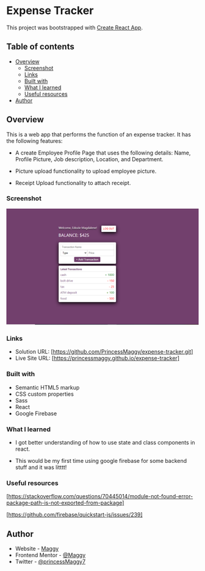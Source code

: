 # Expense Tracker

This project was bootstrapped with [Create React App](https://github.com/facebook/create-react-app).


## Table of contents

- [Overview](#overview)
  - [Screenshot](#screenshot)
  - [Links](#links)
  - [Built with](#built-with)
  - [What I learned](#what-i-learned)
  - [Useful resources](#useful-resources)
- [Author](#author)

## Overview
This is a web app that performs the function of an expense tracker. It has the following features:
- A create Employee Profile Page that uses the following details: Name, Profile Picture, Job description, Location, and Department.

- Picture upload functionality to upload employee picture.

- Receipt Upload functionality to attach receipt.
### Screenshot

![screenshot](./screenshot.PNG)

### Links

- Solution URL: [https://github.com/PrincessMaggy/expense-tracker.git]
- Live Site URL: [https://princessmaggy.github.io/expense-tracker]

### Built with

- Semantic HTML5 markup
- CSS custom properties
- Sass
- React
- Google Firebase


### What I learned
- I got better understanding of how to use state and class components in react.

- This would be my first time using google firebase for some backend stuff and it was litttt!

### Useful resources
[https://stackoverflow.com/questions/70445014/module-not-found-error-package-path-is-not-exported-from-package]

[https://github.com/firebase/quickstart-js/issues/239]
## Author

- Website - [Maggy](https://princessmaggy.github.io/My-Portfolio/)
- Frontend Mentor - [@Maggy](https://www.frontendmentor.io/profile/princessmaggy)
- Twitter - [@princessMaggy7](https://www.twitter.com/princessMaggy7)



